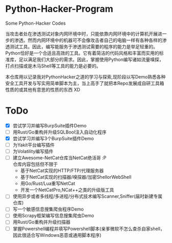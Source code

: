 # Python-Hacker-Program
 Some Python-Hacker Codes

当攻击者处在渗透测试对象内网环境中时，只能依靠内网环境中的计算机开展进一步的渗透。然而内网环境中的机器可不会像攻击者自己的电脑一样有各种各样的渗透测试工具。因此，编写能服务于渗透测试需要的程序的能力是举足轻重的。Python恰好是一个合适且高效的工具。它有着简洁的代码风格和丰富而实用的标准库，足以满足我们大部分的需求。因此，掌握使用Python编写诸如流量嗅探，打点扫描或是木马Shell等工具的能力是必要的。

本仓库用以记录我对PythonHacker之道的学习与探索,现阶段以写Demo熟悉各种安全工具开发与写实用简单脚本为主，当上高手了就把本Repo发展成自研工具箱性质的或其他有意思的性质的东西 XD

# ToDo
- [x] 尝试学习并编写BurpSuite插件Demo
- [ ] 用Rust/Go重构并升级SQLBool注入自动化程序
- [x] 尝试学习并编写3个BurpSuite插件Demo
- [ ] 为Yakit平台编写插件
- [ ] 为Volatility编写插件
- [ ] 建立Awesome-NetCat仓库当NetCat绝活哥 :P<br>仓库内容包括但不限于
  - 基于NetCat实现的HTTP/FTP/代理服务器
  - 基于NetCat实现的扫描器/嗅探器/加密ShellorWebShell
  - 用Go/Rust/Lua重写NetCat
  - 开发一个NetCatPro,NCat++之类的升级版工具
- [ ] 使用异步或者多线程/多进程/分布式技术编写Scanner,Sniffer(届时新建专属仓库)
- [ ] 写一个敏感信息搜集爬虫程序Demo
- [ ] 使用Scrapy框架编写信息搜集爬虫Demo
- [ ] 用Rust/Go重构并升级扫描器
- [ ] 掌握Powershell编程并填写Powershell脚本(亲爹微软不怎么查杀自家shell，因此很适合写Windows恶意或通用脚本程序)
